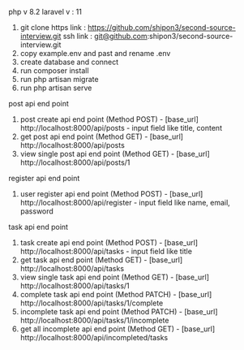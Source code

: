php v 8.2
laravel v : 11

1. git clone 
	https link : https://github.com/shipon3/second-source-interview.git
	ssh link : git@github.com:shipon3/second-source-interview.git
2. copy example.env and past and rename .env
3. create database and connect 
4. run composer install
5. run php artisan migrate
6. run php artisan serve

post api end point 
1. post create api end point (Method POST) 
		- [base_url] http://localhost:8000/api/posts
		- input field like title, content
2. get post api end point (Method GET)
		- [base_url] http://localhost:8000/api/posts
3. view single post api end point (Method GET)
		- [base_url] http://localhost:8000/api/posts/1	

register api end point 
1. user register api end point (Method POST) 
		- [base_url] http://localhost:8000/api/register
		- input field like name, email, password

task api end point 
1. task create api end point (Method POST) 
		- [base_url] http://localhost:8000/api/tasks
		- input field like title
2. get task api end point (Method GET)
		- [base_url] http://localhost:8000/api/tasks
3. view single task api end point (Method GET)
		- [base_url] http://localhost:8000/api/tasks/1	
4. complete task api end point (Method PATCH)
		- [base_url] http://localhost:8000/api/tasks/1/complete
5. incomplete task api end point (Method PATCH)
		- [base_url] http://localhost:8000/api/tasks/1/incomplete
6. get all incomplete api end point (Method GET)
		- [base_url] http://localhost:8000/api/incompleted/tasks
